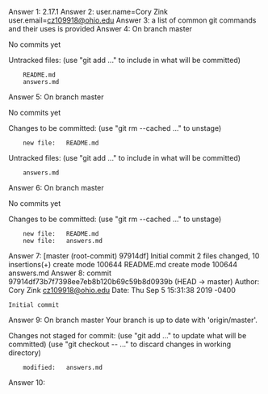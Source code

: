 Answer 1:   2.17.1
Answer 2:   user.name=Cory Zink
            user.email=cz109918@ohio.edu
Answer 3:   a list of common git commands and their uses is provided
Answer 4:   On branch master

No commits yet

Untracked files:
  (use "git add <file>..." to include in what will be committed)

        README.md
        answers.md
Answer 5:   On branch master

No commits yet

Changes to be committed:
  (use "git rm --cached <file>..." to unstage)

        new file:   README.md

Untracked files:
  (use "git add <file>..." to include in what will be committed)

        answers.md
Answer 6:   On branch master

No commits yet

Changes to be committed:
  (use "git rm --cached <file>..." to unstage)

        new file:   README.md
        new file:   answers.md
Answer 7:   [master (root-commit) 97914df] Initial commit
 2 files changed, 10 insertions(+)
 create mode 100644 README.md
 create mode 100644 answers.md
Answer 8:   commit 97914df73b7f7398ee7eb8b120b69c59b8d0939b (HEAD -> master)
Author: Cory Zink <cz109918@ohio.edu>
Date:   Thu Sep 5 15:31:38 2019 -0400

    Initial commit
Answer 9:   On branch master
Your branch is up to date with 'origin/master'.

Changes not staged for commit:
  (use "git add <file>..." to update what will be committed)
  (use "git checkout -- <file>..." to discard changes in working directory)

        modified:   answers.md
Answer 10:  